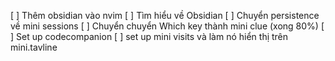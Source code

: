 [ ] Thêm obsidian vào nvim
[ ] Tìm hiểu về Obsidian
[ ] Chuyển persistence về mini sessions
[ ] Chuyển chuyển Which key thành mini clue (xong 80%)
[ ] Set up codecompanion 
[ ] set up mini visits và làm nó hiển thị trên mini.tavline
